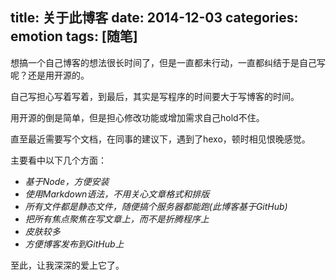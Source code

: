 title: 关于此博客
date: 2014-12-03
categories: emotion
tags: [随笔]
---

想搞一个自己博客的想法很长时间了，但是一直都未行动，一直都纠结于是自己写呢？还是用开源的。

自己写担心写着写着，到最后，其实是写程序的时间要大于写博客的时间。

用开源的倒是简单，但是担心修改功能或增加需求自己hold不住。

<!--more-->

直至最近需要写个文档，在同事的建议下，遇到了hexo，顿时相见恨晚感觉。

主要看中以下几个方面：

* *基于Node，方便安装*
* *使用Markdown语法，不用关心文章格式和排版*
* *所有文件都是静态文件，随便搞个服务器都能跑(此博客基于GitHub)*
* *把所有焦点聚焦在写文章上，而不是折腾程序上*
* *皮肤较多*
* *方便博客发布到GitHub上*

至此，让我深深的爱上它了。







